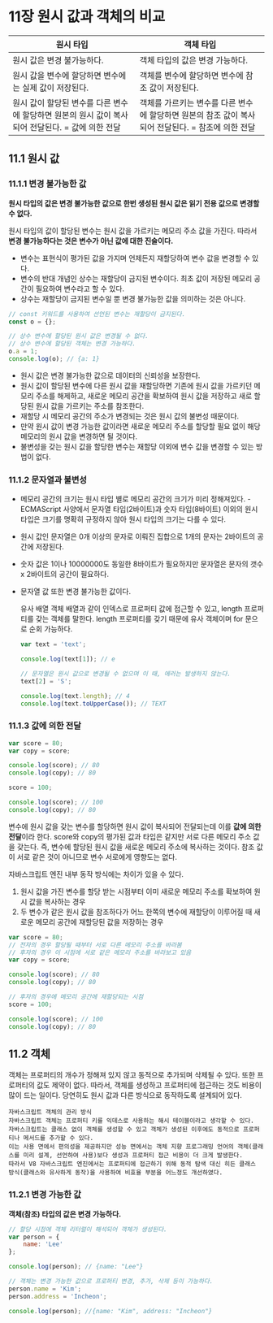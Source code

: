 # 11장 원시 값과 객체의 비교

|원시 타입 | 객체 타입 |
|---|---|
| 원시 값은 변경 불가능하다. | 객체 타입의 값은 변경 가능하다. |
| 원시 값을 변수에 할당하면 변수에는 실제 값이 저장된다. | 객체를 변수에 할당하면 변수에 참조 값이 저장된다. |
| 원시 값이 할당된 변수를 다른 변수에 할당하면 원본의 원시 값이 복사되어 전달된다. = 값에 의한 전달 | 객체를 가르키는 변수를 다른 변수에 할당하면 원본의 참조 값이 복사되어 전달된다. = 참조에 의한 전달 |
 
## 11.1 원시 값 

### 11.1.1 변경 불가능한 값

**원시 타입의 값은 변경 불가능한 값으로 한번 생성된 원시 값은 읽기 전용 값으로 변경할 수 없다.**

원시 타입의 값이 할당된 변수는 원시 값을 가르키는 메모리 주소 값을 가진다.
따라서 **변경 불가능하다는 것은 변수가 아닌 값에 대한 진술이다.**

- 변수는 표현식이 평가된 값을 가지며 언제든지 재할당하여 변수 값을 변경할 수 있다.
- 변수의 반대 개념인 상수는 재할당이 금지된 변수이다. 최초 값이 저장된 메모리 공간이 필요하여 변수라고 할 수 있다.
- 상수는 재할당이 금지된 변수일 뿐 변경 불가능한 값을 의미하는 것은 아니다.

```javascript
// const 키워드를 사용하여 선언된 변수는 재할당이 금지된다.
const o = {};

// 상수 변수에 할당된 원시 값은 변경될 수 없다.
// 상수 변수에 할당된 객체는 변경 가능하다.
o.a = 1;
console.log(o); // {a: 1}
```

- 원시 값은 변경 불가능한 값으로 데이터의 신뢰성을 보장한다.
- 원시 값이 할당된 변수에 다른 원시 값을 재할당하면 기존에 원시 값을 가르키던 메모리 주소를 해제하고,
새로운 메모리 공간을 확보하여 원시 값을 저장하고 새로 할당된 원시 값을 가르키는 주소를 참조한다.
- 재할당 시 메모리 공간의 주소가 변경되는 것은 원시 값의 불변성 때문이다.
- 만약 원시 값이 변경 가능한 값이라면 새로운 메모리 주소를 할당할 필요 없이 해당 메모리의 원시 값을 변경하면 될 것이다.
- 불변성을 갖는 원시 값을 할당한 변수는 재할당 이외에 변수 값을 변경할 수 있는 방법이 없다.

### 11.1.2 문자열과 불변성

- 메모리 공간의 크기는 원시 타입 별로 메모리 공간의 크기가 미리 정해져있다.
-ECMAScript 사양에서 문자열 타입(2바이트)과 숫자 타입(8바이트) 이외의 원시 타입은 
크기를 명확히 규정하지 않아 원시 타입의 크기는 다를 수 있다.
- 원시 값인 문자열은 0개 이상의 문자로 이뤄진 집합으로 1개의 문자는 2바이트의 공간에 저장된다.
- 숫자 값은 1이나 10000000도 동일한 8바이트가 필요하지만 문자열은 문자의 갯수 x 2바이트의 공간이 필요하다.
- 문자열 값 또한 변경 불가능한 값이다.

	유사 배열 객체
	배열과 같이 인덱스로 프로퍼티 값에 접근할 수 있고, length 프로퍼티를 갖는 객체를 말한다.
	length 프로퍼티를 갖기 때문에 유사 객체이며 for 문으로 순회 가능하다.
	
	```javascript
	var text = 'text';
	
	console.log(text[1]); // e

	// 문자열은 원시 값으로 변경될 수 없으며 이 때, 에러는 발생하지 않는다.
	text[2] = 'S';
	
	console.log(text.length); // 4
	console.log(text.toUpperCase()); // TEXT
	```

### 11.1.3 값에 의한 전달

```javascript
var score = 80;
var copy = score;

console.log(score); // 80
console.log(copy); // 80

score = 100;

console.log(score); // 100
console.log(copy); // 80
```

변수에 원시 값을 갖는 변수를 할당하면 원시 값이 복사되어 전달되는데 이를 **값에 의한 전달**이라 한다.
score와 copy의 평가된 값과 타입은 같지만 서로 다른 메모리 주소 값을 갖는다.
즉, 변수에 할당된 원시 값을 새로운 메모리 주소에 복사하는 것이다. 참조 값이 서로 같은 것이 아니므로 변수 서로에게 영향도는 없다.

자바스크립트 엔진 내부 동작 방식에는 차이가 있을 수 있다.
1. 원시 값을 가진 변수를 할당 받는 시점부터 이미 새로운 메모리 주소를 확보하여 원시 값을 복사하는 경우
2. 두 변수가 같은 원시 값을 참조하다가 어느 한쪽의 변수에 재할당이 이루어질 때 새로운 메모리 공간에 재할당된 값을 저장하는 경우

```javascript
var score = 80;
// 전자의 경우 할당될 때부터 서로 다른 메모리 주소를 바라봄
// 후자의 경우 이 시점에 서로 같은 메모리 주소를 바라보고 있음
var copy = score;

console.log(score); // 80
console.log(copy); // 80

// 후자의 경우에 메모리 공간에 재할당되는 시점
score = 100;

console.log(score); // 100
console.log(copy); // 80
```

## 11.2 객체

객체는 프로퍼티의 개수가 정해져 있지 않고 동적으로 추가되며 삭제될 수 있다. 또한 프로퍼티의 값도 제약이 없다.
따라서, 객체를 생성하고 프로퍼티에 접근하는 것도 비용이 많이 드는 일이다.
당연히도 원시 값과 다른 방식으로 동작하도록 설계되어 있다.

	자바스크립트 객체의 관리 방식
	자바스크립트 객체는 프로퍼티 키를 익데스로 사용하는 해시 테이블이라고 생각할 수 있다.
	자바스크립트는 클래스 없이 객체를 생성할 수 있고 객체가 생성된 이후에도 동적으로 프로퍼티나 메서드를 추가할 수 있다.
	이는 사용 면에서 편의성을 제공하지만 성능 면에서는 객체 지향 프로그래밍 언어의 객체(클래스를 미리 설계, 선언하여 사용)보다 생성과 프로퍼티 접근 비용이 더 크게 발생한다.
	따라서 V8 자바스크립트 엔진에서는 프로퍼티에 접근하기 위해 동적 탐색 대신 히든 클래스 방식(클래스와 유사하게 동작)을 사용하여 비효율 부분을 어느정도 개선하였다.

### 11.2.1 변경 가능한 값

**객체(참조) 타입의 값은 변경 가능하다.**

```javascript
// 할당 시점에 객체 리터럴이 해석되어 객체가 생성된다.
var person = {
	name: 'Lee'
};

console.log(person); // {name: "Lee"}

// 객체는 변경 가능한 값으로 프로퍼티 변경, 추가, 삭제 등이 가능하다.
person.name = 'Kim';
person.address = 'Incheon';

console.log(person); //{name: "Kim", address: "Incheon"}
```
